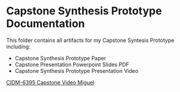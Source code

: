# **Capstone Synthesis Prototype Documentation** 

This folder contains all artifacts for my Capstone Syntesis Prototype including:
- Capstone Synthesis Prototype Paper
- Capstone Presentation Powerpoint Slides PDF
- Capstone Synthesis Prototype Presentation Video


[CIDM-6395 Capstone Video Miguel](https://www.youtube.com/watch?v=n1IbsdhGROI)